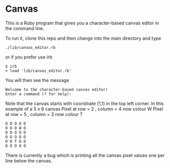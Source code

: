 # Canvas

This is a Ruby program that gives you a character-based canvas editor in the command line.

To run it, clone this repo and then change into the main directory and type
```
./lib/canvas_editor.rb
```
or if you prefer use irb
```
$ irb
> load 'lib/canvas_editor.rb'
```
You will then see the message
```
Welcome to the character-based canvas editor!
Enter a command (? for help):
```
 
Note that the canvas starts with cooridnate (1,1) in the top left corner. In this example of a 5 x 6 canvas
Pixel at row = 2 , column = 4 now colour W
Pixel at row = 5 , column = 3 now colour T
```
O O O O O
O O O W O
O O O O O
O O O O O
O O T O O
O O O O O
```
There is currently a bug which is printing all the canvas pixel values one per line below the canvas.

